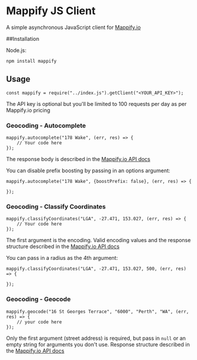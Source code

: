 Mappify JS Client
============

A simple asynchronous JavaScript client for [Mappify.io](https://mappify.io)

##Installation

Node.js:

    npm install mappify

## Usage

    const mappify = require("../index.js").getClient("<YOUR_API_KEY>");

The API key is optional but you'll be limited to 100 requests per day as per Mappify.io pricing

### Geocoding - Autocomplete

    mappify.autocomplete("178 Wake", (err, res) => {
        // Your code here
    });

The response body is described in the [Mappify.io API docs](https://mappify.io/docs/#api-Geocoding-PostApiRpcAddressAutocomplete)

You can disable prefix boosting by passing in an options argument:

    mappify.autocomplete("178 Wake", {boostPrefix: false}, (err, res) => {

    });

### Geocoding - Classify Coordinates

    mappify.classifyCoordinates("LGA", -27.471, 153.027, (err, res) => {
        // Your code here
    });

The first argument is the encoding. Valid encoding values and the response structure described in the [Mappify.io API docs](https://mappify.io/docs/#api-Geocoding-PostApiRpcCoordinatesClassify)

You can pass in a radius as the 4th argument:

    mappify.classifyCoordinates("LGA", -27.471, 153.027, 500, (err, res) => {

    });

### Geocoding - Geocode

    mappify.geocode("16 St Georges Terrace", "6000", "Perth", "WA", (err, res) => {
        // your code here
    });

Only the first argument (street address) is required, but pass in `null` or an empty string for arguments you don't use. Response structure described in the [Mappify.io API docs](https://mappify.io/docs/#api-Geocoding-PostApiRpcAddressGeocode)
